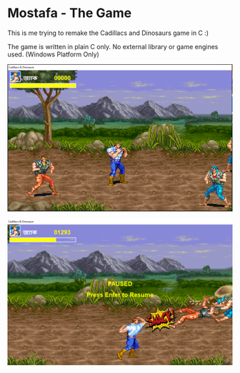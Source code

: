 # Mostafa - The Game
This is me trying to remake the Cadillacs and Dinosaurs game in C :) 

The game is written in plain C only. No external library or game engines used. (Windows Platform Only)

![preview](bin/ss.png)

![preview](bin/ss2.png)
